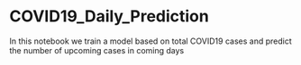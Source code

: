 # COVID19_Daily_Prediction
In this notebook we train a model based on total COVID19 cases and predict the number of upcoming cases in coming days
